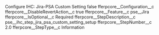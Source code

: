 <?xml version="1.0" encoding="UTF-8"?>
<CustomMetadata xmlns="http://soap.sforce.com/2006/04/metadata" xmlns:xsi="http://www.w3.org/2001/XMLSchema-instance" xmlns:xsd="http://www.w3.org/2001/XMLSchema">
    <label>Configure IHC: Jira-PSA Custom Setting</label>
    <protected>false</protected>
    <values>
        <field>fferpcore__Configuration__c</field>
        <value xsi:nil="true"/>
    </values>
    <values>
        <field>fferpcore__DisableRevertAction__c</field>
        <value xsi:type="xsd:boolean">true</value>
    </values>
    <values>
        <field>fferpcore__Feature__c</field>
        <value xsi:type="xsd:string">pse__Jira</value>
    </values>
    <values>
        <field>fferpcore__IsOptional__c</field>
        <value xsi:type="xsd:string">Required</value>
    </values>
    <values>
        <field>fferpcore__StepDescription__c</field>
        <value xsi:type="xsd:string">pse__ihc_step_jira_psa_custom_setting_setup</value>
    </values>
    <values>
        <field>fferpcore__StepNumber__c</field>
        <value xsi:type="xsd:double">2.0</value>
    </values>
    <values>
        <field>fferpcore__StepType__c</field>
        <value xsi:type="xsd:string">Information</value>
    </values>
</CustomMetadata>
